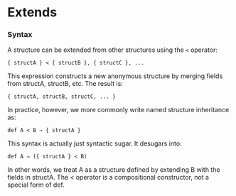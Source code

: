 # Extends

### Syntax

A structure can be extended from other structures using the `<` operator:

```arch
{ structA } < { structB }, { structC }, ...
```

This expression constructs a new anonymous structure by merging fields from structA, structB, etc. The result is:

```
{ structA, structB, structC, ... }
```

In practice, however, we more commonly write named structure inheritance as:

```
def A < B ⇒ { structA }
```

This syntax is actually just syntactic sugar. It desugars into:

```
def A ⇒ ({ structA } < B)
```

In other words, we treat A as a structure defined by extending B with the fields in structA. The < operator is a compositional constructor, not a special form of def.
